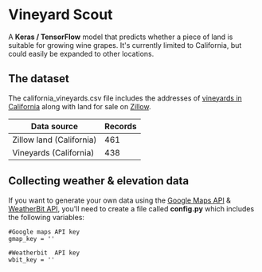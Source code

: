 # Vineyard Scout
A **Keras / TensorFlow** model that predicts whether a piece of land is suitable for growing wine grapes. It's currently limited to California, but could easily be expanded to other locations.

## The dataset
The california_vineyards.csv file includes the addresses of [vineyards in California](http://www.discovercaliforniawines.com/discover-california/wine-map-winery-directory/) along with land for sale on [Zillow](https://www.zillow.com/).

| Data source                       | Records |
| --------------------------------- | --------|
| Zillow land (California)          | 461     |
| Vineyards (California)            | 438     |

## Collecting weather & elevation data
If you want to generate your own data using the [Google Maps API](https://developers.google.com/api-client-library/python/start/get_started) & [WeatherBit API](https://www.weatherbit.io/api/weather-history-daily-bulk), you'll need to create a file called **config.py** which includes the following variables:

```
#Google maps API key
gmap_key = ''

#Weatherbit  API key
wbit_key = ''
```


